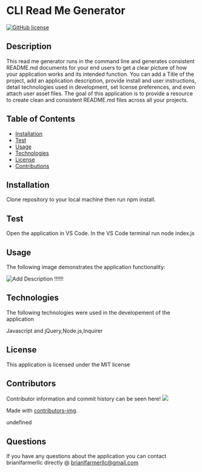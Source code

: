 
  # CLI Read Me Generator

  [![GitHub license](https://img.shields.io/badge/license-MIT-blue.svg)](brianlfarmerllc/Good_README_Generator)
  
  ## Description

  This read me generator runs in the command line and generates consistent README.md documents for your end users to get a clear picture of how your application works and its intended function. You can add a Title of the project, add an application description, provide install and user instructions, detail technologies used in development, set license preferences, and even attach user asset files. The goal of this application is to provide a resource to create clean and consistent README.md files across all your projects.

  ## Table of Contents
  
  * [Installation](#Installation)
  * [Test](#Test)
  * [Usage](#Usage)
  * [Technologies](#Technologies)
  * [License](#License)
  * [Contributions](#Contributions)
  
  ## Installation

  Clone repository to your local machine then run npm install.

  ## Test

  Open the application in VS Code. In the VS Code terminal run node index.js

  ## Usage

  The following image demonstrates the application functionality:

  ![Add Description !!!!!!](./assets/good-read-me.gif)

  ## Technologies

  The following technologies were used in the developement of the application

  Javascript and jQuery,Node.js,Inquirer

  ## License

  This application is licensed under the MIT license

  ## Contributors

  Contributor information and commit history can be seen here!
  <a href="https://github.com/brianlfarmerllc/Good_README_Generator/graphs/contributors">
    <img src="https://contributors-img.web.app/image?repo=brianlfarmerllc/Good_README_Generator" />
  </a>

  Made with [contributors-img](https://contributors-img.web.app).


  undefined

  ## Questions

  If you have any questions about the application you can contact brianlfarmerllc directly @ brianlfarmerllc@gmail.com
  